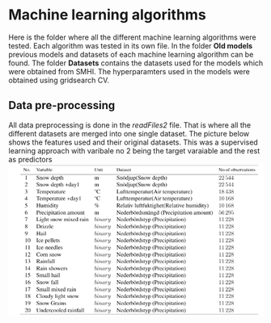 # Machine learning algorithms
Here is the folder where all the different machine learning algorithms were tested. Each algorithm was tested
in its own file. In the folder **Old models** previous models and datasets of each machine learning algorithm can be found. 
The folder **Datasets** contains the datasets used for the models which were obtained from SMHI. The hyperparamters used in the models
were obtained using gridsearch CV.

## Data pre-processing
All data preprocessing is done in the *readFiles2* file. That is where all the different datasets are merged into one 
single dataset. The picture below shows the features used and their original datasets. This was a supervised learning 
approach with varibale no 2 being the target varaiable and the rest as predictors
![features](https://github.com/findlay-forsblom/2DT00E-DegreeProject/blob/master/Algorithm/images/features.PNG?raw=true)